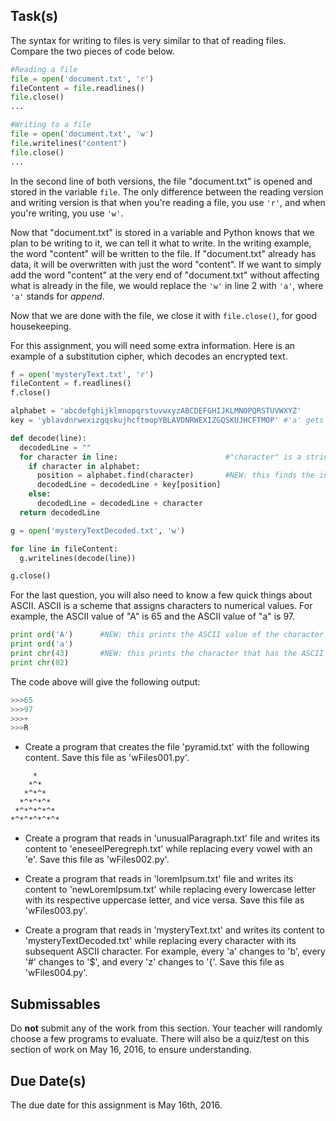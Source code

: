 Task(s)
-------
The syntax for writing to files is very similar to that of reading files. Compare the two pieces of code below.

```python
#Reading a file
file = open('document.txt', 'r')
fileContent = file.readlines()
file.close()
...
```

```python
#Writing to a file
file = open('document.txt', 'w')
file.writelines("content")
file.close()
...
```

In the second line of both versions, the file "document.txt" is opened and stored in the variable ```file```. The only difference between the reading version and writing version is that when you're reading a file, you use ```'r'```, and when you're writing, you use ```'w'```. 

Now that "document.txt" is stored in a variable and Python knows that we plan to be writing to it, we can tell it what to write. In the writing example, the word "content" will be written to the file. If "document.txt" already has data, it will be overwritten with just the word "content". If we want to simply add the word "content" at the very end of "document.txt" without affecting what is already in the file, we would replace the ```'w'``` in line 2 with ```'a'```, where ```'a'``` stands for *append*.

Now that we are done with the file, we close it with ```file.close()```, for good housekeeping.


For this assignment, you will need some extra information. Here is an example of a substitution cipher, which decodes an encrypted text.

```python
f = open('mysteryText.txt', 'r')
fileContent = f.readlines()
f.close()

alphabet = 'abcdefghijklmnopqrstuvwxyzABCDEFGHIJKLMNOPQRSTUVWXYZ'
key = 'yblavdnrwexizgqskujhcftmopYBLAVDNRWEXIZGQSKUJHCFTMOP' #'a' gets decoded to 'y', 'b' gets decoded to 'b', and so on.

def decode(line):
  decodedLine = ""
  for character in line:                        #"character" is a string of length 1.
    if character in alphabet:
      position = alphabet.find(character)		#NEW: this finds the index of character in alphabet. For example, alphabet.find(a) would return 0.
      decodedLine = decodedLine + key[position]
    else:
      decodedLine = decodedLine + character 
  return decodedLine	

g = open('mysteryTextDecoded.txt', 'w')

for line in fileContent:
  g.writelines(decode(line))

g.close()
```

For the last question, you will also need to know a few quick things about ASCII. ASCII is a scheme that assigns characters to numerical values. For example, the ASCII value of "A" is 65 and the ASCII value of "a" is 97. 

```python
print ord('A')		#NEW: this prints the ASCII value of the character "A".
print ord('a')
print chr(43)		#NEW: this prints the character that has the ASCII value 43.
print chr(82)
```

The code above will give the following output:

```python
>>>65
>>>97
>>>+
>>>R
```

* Create a program that creates the file 'pyramid.txt' with the following content. Save this file as 'wFiles001.py'.
```
     *     
    *^*    
   *^*^*   
  *^*^*^*  
 *^*^*^*^* 
*^*^*^*^*^*
```

* Create a program that reads in 'unusualParagraph.txt' file and writes its content to 'eneseelPeregreph.txt' while replacing every vowel with an 'e'. Save this file as 'wFiles002.py'.

* Create a program that reads in 'loremIpsum.txt' file and writes its content to 'newLoremIpsum.txt' while replacing every lowercase letter with its respective uppercase letter, and vice versa. Save this file as 'wFiles003.py'.

* Create a program that reads in 'mysteryText.txt' and writes its content to 'mysteryTextDecoded.txt' while replacing every character with its subsequent ASCII character. For example, every 'a' changes to 'b', every '#' changes to '$', and every 'z' changes to '{'. Save this file as 'wFiles004.py'.

Submissables
------------
Do **not** submit any of the work from this section.  Your teacher will randomly choose a few programs to evaluate.  There will also be a quiz/test on this section of work on May 16, 2016, to ensure understanding.

Due Date(s)
----------
The due date for this assignment is May 16th, 2016.
